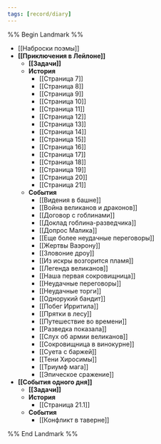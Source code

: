 ```yaml
---
tags: [record/diary]
---
```


%% Begin Landmark %%
- [[Наброски поэмы]]
- **[[Приключения в Лейлоне]]**
	- **[[Задачи]]**
	- **История**
		- [[Страница 7]]
		- [[Страница 8]]
		- [[Страница 9]]
		- [[Страница 10]]
		- [[Страница 11]]
		- [[Страница 12]]
		- [[Страница 13]]
		- [[Страница 14]]
		- [[Страница 15]]
		- [[Страница 16]]
		- [[Страница 17]]
		- [[Страница 18]]
		- [[Страница 19]]
		- [[Страница 20]]
		- [[Страница 21]]
	- **События**
		- [[Видения в башне]]
		- [[Война великанов и драконов]]
		- [[Договор с гоблинами]]
		- [[Доклад гоблина-разведчика]]
		- [[Допрос Малика]]
		- [[Еще более неудачные переговоры]]
		- [[Жертвы Ваэрону]]
		- [[Зловоние дроу]]
		- [[Из искры возгорится пламя]]
		- [[Легенда великанов]]
		- [[Наша первая сокровищница]]
		- [[Неудачные переговоры]]
		- [[Неудачные торги]]
		- [[Однорукий бандит]]
		- [[Побег Ирритила]]
		- [[Прятки в лесу]]
		- [[Путешествие во времени]]
		- [[Разведка показала]]
		- [[Слух об армии великанов]]
		- [[Сокровищница в винокурне]]
		- [[Суета с баржей]]
		- [[Тени Хиросимы]]
		- [[Триумф мага]]
		- [[Эпическое сражение]]
- **[[События одного дня]]**
	- **[[Задачи]]**
	- **История**
		- [[Страница 21.1]]
	- **События**
		- [[Конфликт в таверне]]

%% End Landmark %%
